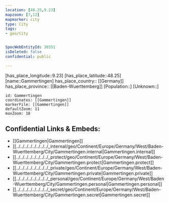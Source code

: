 ```yaml
---
location: [48.25,9.23] 
mapzoom: [7,12] 
mapmarker: city 
type: City
tags:
- geo/City


SpocWebEntityId: 30351
isDeleted: false
confidential: public

---
```

[has_place_longitude::9.23] 
[has_place_latitude::48.25] 
[name::Gammertingen] 
has_place_country:: [[Germany]]  
has_place_province:: [[Baden-Wuerttemberg]] 
[Population::] 
[Unknown::] 


```leaflet
id: Gammertingen
coordinates: [[Gammertingen]] 
markerFile: [[Gammertingen]] 
defaultZoom: 11 
maxZoom: 18
```


## Confidential Links & Embeds: 
- [[Gammertingen|Gammertingen]]  
- [[../../../../../../../../_internal/geo/Continent/Europe/Germany/West/Baden-Wuerttemberg/City/Gammertingen.internal|Gammertingen.internal]] 
- [[../../../../../../../../_protect/geo/Continent/Europe/Germany/West/Baden-Wuerttemberg/City/Gammertingen.protect|Gammertingen.protect]] 
- [[../../../../../../../../_private/geo/Continent/Europe/Germany/West/Baden-Wuerttemberg/City/Gammertingen.private|Gammertingen.private]] 
- [[../../../../../../../../_personal/geo/Continent/Europe/Germany/West/Baden-Wuerttemberg/City/Gammertingen.personal|Gammertingen.personal]] 
- [[../../../../../../../../_secret/geo/Continent/Europe/Germany/West/Baden-Wuerttemberg/City/Gammertingen.secret|Gammertingen.secret]] 

